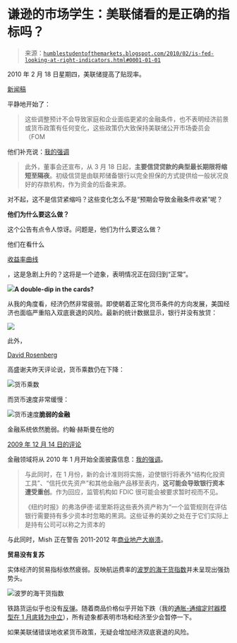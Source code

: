<!--yml

分类：未分类

date: 2024-05-18 00:37:43

-->

# 谦逊的市场学生：美联储看的是正确的指标吗？

> 来源：[`humblestudentofthemarkets.blogspot.com/2010/02/is-fed-looking-at-right-indicators.html#0001-01-01`](https://humblestudentofthemarkets.blogspot.com/2010/02/is-fed-looking-at-right-indicators.html#0001-01-01)

2010 年 2 月 18 日星期四，美联储提高了贴现率。

[新闻稿](http://www.federalreserve.gov/newsevents/press/monetary/20100218a.htm)

平静地开始了：

> 这些调整预计不会导致家庭和企业面临更紧的金融条件，也不表明经济前景或货币政策有任何变化，这些政策仍大致保持美联储公开市场委员会（FOM

他们补充说：[我的强调](https://humblestudentofthemarkets.blogspot.com/2010/02/is-fed-looking-at-right-indicators.html#0001-01-01)

> 此外，董事会还宣布，从 3 月 18 日起，**主要信贷贷款的典型最长期限将缩短至隔夜**。初级信贷是由联邦储备银行以完全担保的方式提供给一般状况良好的存款机构，作为资金的后备来源。

对不起，这不是信贷紧缩吗？这些变化怎么不是“预期会导致金融条件收紧”呢？

**他们为什么要这么做？**

这个公告有点令人惊讶。问题是，他们为什么要这么做？

他们在看什么

[收益率曲线](http://www.bloomberg.com/markets/rates/index.html)

，这是急剧上升的？这将是一个迹象，表明情况正在回归到“正常”。

![](https://blogger.googleusercontent.com/img/b/R29vZ2xl/AVvXsEi9nERRtVmqTmf6oWzhZY44JhGZ-d1fKt1wZzJWSQSRIhTRsQt4mHpXJw7qZTQjd2ps0tcmQ0OnioWg5shVS5TlehBXRVfppgfR2qy1vOgfcsVlYmwN6HGXGDsMhS_998fzlg6yR3gIFcE1/s1600-h/Yield+curve.bmp)**A double-dip in the cards?**

从我的角度看，经济仍然非常疲弱。即使朝着正常化货币条件的方向发展，美国经济也面临严重陷入双底衰退的风险。最新的统计数据显示，银行并没有放贷：

![](https://blogger.googleusercontent.com/img/b/R29vZ2xl/AVvXsEjjIiVeg8sP196sH1COcLGY9GPFaYtKWeXf5vQBJXdtBsLiTh4485LLvyWM9NExZTTi8alcNbgJplrg6QtvhYQ0IqtpxCT2yqrE3HsSS6zJlHYTo26VKsTRnprkYfdTbQafuHFnzYqZd2Ir/s1600-h/TOTBKCR.png)

此外，

[David Rosenberg](https://ems.gluskinsheff.net/Articles/Breakfast_with_Dave_022210.pdf)

高盛谢夫昨天评论说，货币乘数仍在下降：

![货币乘数](https://blogger.googleusercontent.com/img/b/R29vZ2xl/AVvXsEiHddr4Jd_7t4EwygJRvqxvsD8gqRgizqcQbyBU3xtCBKqeUqj1wO8KeQafI7cPTg9SEnLO6s-pcLX_wj-nKGqQlSsDIBslFhVNOGGppgVvDyDjG7wITeCdV6klvwyM_nVtf83vbFpB3vl6/s1600-h/Money+Multiplier.JPG)

而货币速度非常缓慢：

![货币速度](https://blogger.googleusercontent.com/img/b/R29vZ2xl/AVvXsEioowDIUcgaN_ze14QpWKqki1cCsiuXJk8ArJK9drB_GxLL_1776Ver8cLpQOwnsz1UHHNpZtMAsbC42EoxYgUMXcvZq0RJCTLegf1XLyQCAkPyIcdZxF8b4gXENFesFtJZ98m9FL1y05Xq/s1600-h/Money+Velocity.JPG)**脆弱的金融**

金融系统依然脆弱。约翰·赫斯曼在他的

[2009 年 12 月 14 日的评论](http://www.hussmanfunds.com/wmc/wmc091214.htm)

金融领域将从 2010 年 1 月开始全面披露信息：[我的强调](http://humblestudentofthemarkets.blogspot.com/2010/02/inflation-deflation-timer-turns-neutral.html)。

> 与此同时，在 1 月份，新的会计准则将实施，迫使银行将表外“结构化投资工具”、“信托优先资产”和其他金融产品移至表内，**这可能会导致银行资本遭受重创**。作为回应，监管机构如 FDIC 很可能会被要求暂时视而不见。
> 
> 《纽约时报》的弗洛伊德·诺里斯将这些表外资产称为“一个监管规则在评估银行需要持有多少资本时忽略的黑洞。这些证券的美妙之处在于它们实际上是持有公司可以称之为资本的

与此同时，Mish 正在警告 2011-2012 年[商业地产大崩溃](http://globaleconomicanalysis.blogspot.com/2010/02/commercial-real-estate-apocalypse-in.html)。

**贸易没有复苏**

实体经济的贸易指标依然疲弱。反映航运费率的[波罗的海干货指数](http://investmenttools.com/futures/bdi_baltic_dry_index.htm)并未呈现出强劲势头。

![波罗的海干货指数](https://blogger.googleusercontent.com/img/b/R29vZ2xl/AVvXsEjUCfjyViTKDVo1rVY5nEiK2vGGyNe4_ZoLmld_D9yN1THwAapIeoGn-QArYtymT1vlNnNvXNAycV8tDgPilqC2atTI136LJKtpLLxZOohAPgUxvvuJJ0kK5Jlsp39c0ZfjTPEWYFMu3vg5/s1600-h/Baltic+Dry+Index.gif)

铁路货运似乎也没有[反弹](http://markettalk.newswires-americas.com/?p=8943)。随着商品价格似乎开始下跌（我的[通胀-通缩定时器模型在 1 月底转为中立](http://humblestudentofthemarkets.blogspot.com/2010/02/inflation-deflation-timer-turns-neutral.html)），所有迹象都表明市场和经济至少会暂停一下。

如果美联储错误地收紧货币政策，无疑会增加经济双底衰退的风险。
